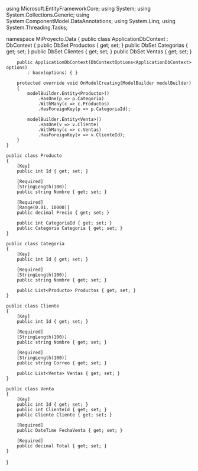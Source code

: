 using Microsoft.EntityFrameworkCore;
using System;
using System.Collections.Generic;
using System.ComponentModel.DataAnnotations;
using System.Linq;
using System.Threading.Tasks;

namespace MiProyecto.Data
{
    public class ApplicationDbContext : DbContext
    {
        public DbSet<Producto> Productos { get; set; }
        public DbSet<Categoria> Categorias { get; set; }
        public DbSet<Cliente> Clientes { get; set; }
        public DbSet<Venta> Ventas { get; set; }

        public ApplicationDbContext(DbContextOptions<ApplicationDbContext> options)
            : base(options) { }

        protected override void OnModelCreating(ModelBuilder modelBuilder)
        {
            modelBuilder.Entity<Producto>()
                .HasOne(p => p.Categoria)
                .WithMany(c => c.Productos)
                .HasForeignKey(p => p.CategoriaId);

            modelBuilder.Entity<Venta>()
                .HasOne(v => v.Cliente)
                .WithMany(c => c.Ventas)
                .HasForeignKey(v => v.ClienteId);
        }
    }

    public class Producto
    {
        [Key]
        public int Id { get; set; }

        [Required]
        [StringLength(100)]
        public string Nombre { get; set; }

        [Required]
        [Range(0.01, 10000)]
        public decimal Precio { get; set; }

        public int CategoriaId { get; set; }
        public Categoria Categoria { get; set; }
    }

    public class Categoria
    {
        [Key]
        public int Id { get; set; }

        [Required]
        [StringLength(100)]
        public string Nombre { get; set; }

        public List<Producto> Productos { get; set; }
    }

    public class Cliente
    {
        [Key]
        public int Id { get; set; }

        [Required]
        [StringLength(100)]
        public string Nombre { get; set; }

        [Required]
        [StringLength(100)]
        public string Correo { get; set; }

        public List<Venta> Ventas { get; set; }
    }

    public class Venta
    {
        [Key]
        public int Id { get; set; }
        public int ClienteId { get; set; }
        public Cliente Cliente { get; set; }

        [Required]
        public DateTime FechaVenta { get; set; }

        [Required]
        public decimal Total { get; set; }
    }
}
